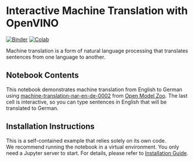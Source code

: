 # Interactive Machine Translation with OpenVINO
[![Binder](https://mybinder.org/badge_logo.svg)](https://mybinder.org/v2/gh/openvinotoolkit/openvino_notebooks/HEAD?labpath=notebooks%2Fmachine-translation%2Fmachine-translation.ipynb)
[![Colab](https://colab.research.google.com/assets/colab-badge.svg)](https://colab.research.google.com/github/openvinotoolkit/openvino_notebooks/blob/main/notebooks/machine-translation/machine-translation.ipynb)

Machine translation is a form of natural language processing that translates sentences from one language to another.

## Notebook Contents

This notebook demonstrates machine translation from English to German using
[machine-translation-nar-en-de-0002](https://github.com/openvinotoolkit/open_model_zoo/blob/master/models/intel/machine-translation-nar-en-de-0002/README.md)
from [Open Model Zoo](https://github.com/openvinotoolkit/open_model_zoo).
The last cell is interactive, so you can type sentences in English that will be translated to German.

## Installation Instructions

This is a self-contained example that relies solely on its own code.</br>
We recommend  running the notebook in a virtual environment. You only need a Jupyter server to start.
For details, please refer to [Installation Guide](../../README.md).
